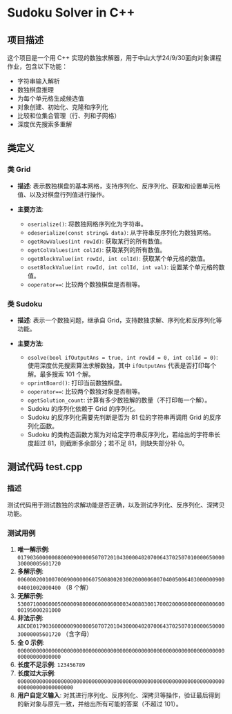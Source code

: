 # Sudoku Solver in C++

## 项目描述

这个项目是一个用 C++ 实现的数独求解器，用于中山大学24/9/30面向对象课程作业，包含以下功能：

- 字符串输入解析
- 数独棋盘推理
- 为每个单元格生成候选值
- 对象创建、初始化、克隆和序列化
- 比较和位集合管理（行、列和子网格）
- 深度优先搜索多重解

## 类定义

### 类 Grid

- **描述**: 表示数独棋盘的基本网格，支持序列化、反序列化、获取和设置单元格值、以及对棋盘行列值进行操作。

- **主要方法**:
  - `oserialize()`: 将数独网格序列化为字符串。
  - `odeserialize(const string& data)`: 从字符串反序列化为数独网格。
  - `ogetRowValues(int rowId)`: 获取某行的所有数值。
  - `ogetColValues(int colId)`: 获取某列的所有数值。
  - `ogetBlockValue(int rowId, int colId)`: 获取某个单元格的数值。
  - `osetBlockValue(int rowId, int colId, int val)`: 设置某个单元格的数值。
  - `ooperator==`: 比较两个数独棋盘是否相等。

### 类 Sudoku

- **描述**: 表示一个数独问题，继承自 Grid，支持数独求解、序列化和反序列化等功能。

- **主要方法**:
  - `osolve(bool ifOutputAns = true, int rowId = 0, int colId = 0)`: 使用深度优先搜索算法求解数独，其中 `ifOutputAns` 代表是否打印每个解。最多搜索 101 个解。
  - `oprintBoard()`: 打印当前数独棋盘。
  - `ooperator==`: 比较两个数独对象是否相等。
  - `ogetSolution_count`: 计算有多少数独解的数量（不打印每一个解）。
  - Sudoku 的序列化依赖于 Grid 的序列化。
  - Sudoku 的反序列化需要先判断是否为 81 位的字符串再调用 Grid 的反序列化函数。
  - Sudoku 的类构造函数方案为对给定字符串反序列化，若给出的字符串长度超过 81，则截断多余部分；若不足 81，则缺失部分补 0。

## 测试代码  test.cpp

### 描述

测试代码用于测试数独的求解功能是否正确，以及测试序列化、反序列化、深拷贝功能。

### 测试用例

1. **唯一解示例**: `017903600000080000900000507072010430000402070064370250701000065000030000005601720`
2. **多解示例**: `006000200100700090000006075008002030020000060070400500640300000090004001002000400` （8 个解）
3. **无解示例**: `530071000600050000098000060800600003400803001700020006000000080060000195000281000`
4. **非法示例**: `ABCDE0179036000000900000507072010430000402070064370250701000065000030000005601720` （含字母）
5. **全 0 示例**: `000000000000000000000000000000000000000000000000000000000000000000000000000000000`
6. **长度不足示例**: `123456789`
7. **长度过大示例**: `0000000000000000000000000000000000000000000000000000000000000000000000000000000000000`
8. **用户自定义输入**: 对其进行序列化、反序列化、深拷贝等操作，验证最后得到的新对象与原先一致，并给出所有可能的答案（不超过 101）。

